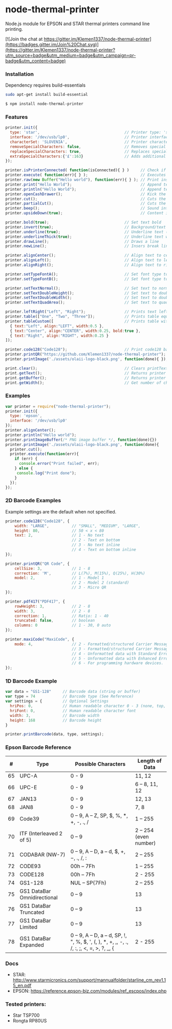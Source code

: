 # node-thermal-printer
Node.js module for EPSON and STAR thermal printers command line printing.

[![Join the chat at https://gitter.im/Klemen1337/node-thermal-printer](https://badges.gitter.im/Join%20Chat.svg)](https://gitter.im/Klemen1337/node-thermal-printer?utm_source=badge&utm_medium=badge&utm_campaign=pr-badge&utm_content=badge)


### Installation
Dependency requires build-essentials
```bash
sudo apt-get install build-essential
```

```bash
$ npm install node-thermal-printer
```


### Features
```js
printer.init({
  type: 'star',                                     // Printer type: 'star' or 'epson'
  interface: '/dev/usb/lp0',                        // Printer interface
  characterSet: 'SLOVENIA',                         // Printer character set
  removeSpecialCharacters: false,                   // Removes special characters - default: false
  replaceSpecialCharacters: true,                   // Replaces special characters listed in config files - default: true
  extraSpecialCharacters:{'£':163}                  // Adds additional special characters to those listed in the config files
});

printer.isPrinterConnected( function(isConnected){ } )     // Check if printer is connected, callback passes bool of status
printer.execute( function(err){ } );                       // Executes all the commands. Optional callback returns null if no error, else error message
printer.raw(new Buffer("Hello world"), function(err){ } ); // Print instantly. Optional callback returns null if no error, else error message
printer.print("Hello World");                              // Append text
printer.println("Hello World");                            // Append text with new line
printer.openCashDrawer();                                  // Kick the cash drawer
printer.cut();                                             // Cuts the paper (if printer only supports one mode use this)
printer.partialCut();                                      // Cuts the paper leaving a small bridge in middle (if printer supports multiple cut modes)
printer.beep();                                            // Sound internal beeper/buzzer (if available)
printer.upsideDown(true);                                  // Content is printed upside down (rotated 180 degrees)

printer.bold(true);                                 // Set text bold
printer.invert(true);                               // Background/text color inversion
printer.underline(true);                            // Underline text (1 dot thickness)
printer.underlineThick(true);                       // Underline text with thick line (2 dot thickness)
printer.drawLine();                                 // Draws a line
printer.newLine();                                  // Insers break line

printer.alignCenter();                              // Align text to center
printer.alignLeft();                                // Align text to left
printer.alignRight();                               // Align text to right

printer.setTypeFontA();                             // Set font type to A (default)
printer.setTypeFontB();                             // Set font type to B

printer.setTextNormal();                            // Set text to normal
printer.setTextDoubleHeight();                      // Set text to double height
printer.setTextDoubleWidth();                       // Set text to double width
printer.setTextQuadArea();                          // Set text to quad area

printer.leftRight("Left", "Right");                 // Prints text left and right
printer.table(["One", "Two", "Three"]);             // Prints table equaly
printer.tableCustom([                               // Prints table with custom settings (text, align, width, bold)
  { text:"Left", align:"LEFT", width:0.5 },
  { text:"Center", align:"CENTER", width:0.25, bold:true },
  { text:"Right", align:"RIGHT", width:0.25 }
]);

printer.code128("Code128");                         // Print code128 bar code
printer.printQR("https://github.com/Klemen1337/node-thermal-printer"); // Print QR code
printer.printImage('./assets/olaii-logo-black.png', function(done){ }); // Print PNG image (uses callback)

print.clear();                                      // Clears printText value
print.getText();                                    // Returns printer buffer string value
print.getBuffer();                                  // Returns printer buffer
print.getWidth();                                   // Get number of characters in one line
```

### Examples
```js
var printer = require("node-thermal-printer");
printer.init({
  type: 'epson',
  interface: '/dev/usb/lp0'
});
printer.alignCenter();
printer.println("Hello world");
printer.printImageBuffer(/* PNG image buffer */, function(done){})
printer.printImage('./assets/olaii-logo-black.png', function(done){
  printer.cut();
  printer.execute(function(err){
    if (err) {
      console.error("Print failed", err);
    } else {
     console.log("Print done");
    }
  });
});
```

### 2D Barcode Examples
Example settings are the default when not specified.

```js
printer.code128("Code128", {
    width: "LARGE",          // "SMALL", "MEDIUM", "LARGE",
    height: 80,              // 50 < x < 80
    text: 2,                 // 1 - No text
                             // 2 - Text on bottom
                             // 3 - No text inline
                             // 4 - Text on bottom inline
});

printer.printQR("QR Code", {
    cellSize: 3,             // 1 - 8
    correction: 'M',         // L(7%), M(15%), Q(25%), H(30%)
    model: 2,                // 1 - Model 1
                             // 2 - Model 2 (standard)
                             // 3 - Micro QR
});

printer.pdf417("PDF417", {
    rowHeight: 3,            // 2 - 8
    width: 3,                // 2 - 8
    correction: 1,           // Ratio: 1 - 40
    truncated: false,        // boolean
    columns: 0               // 1 - 30, 0 auto
});

printer.maxiCode("MaxiCode", {
    mode: 4,                 // 2 - Formatted/structured Carrier Message (US)
                             // 3 - Formatted/structured Carrier Message (International)
                             // 4 - Unformatted data with Standard Error Correction.
                             // 5 - Unformatted data with Enhanced Error Correction.
                             // 6 - For programming hardware devices.
});
```

### 1D Barcode Example
```js
var data = "GS1-128"     // Barcode data (string or buffer)
var type = 74            // Barcode type (See Reference)
var settings = {         // Optional Settings
  hriPos: 0,             // Human readable character 0 - 3 (none, top, bottom, both)
  hriFont: 0,            // Human readable character font
  width: 3,              // Barcode width
  height: 168            // Barcode height
}

printer.printBarcode(data, type, settings);
```

### Epson Barcode Reference

|  # | Type                         | Possible Characters                                                                      | Length of Data         |
|:--:|------------------------------|------------------------------------------------------------------------------------------|------------------------|
| 65 | UPC-A                        | 0 - 9                                                                                    | 11, 12                 |
| 66 | UPC-E                        | 0 - 9                                                                                    | 6 – 8, 11, 12          |
| 67 | JAN13                        | 0 - 9                                                                                    | 12, 13                 |
| 68 | JAN8                         | 0 - 9                                                                                    | 7, 8                   |
| 69 | Code39                       | 0 – 9, A – Z, SP, $, %, *, +, -, ., /                                                    | 1 – 255                |
| 70 | ITF (Interleaved 2 of 5)     | 0 – 9                                                                                    | 2 – 254  (even number) |
| 71 | CODABAR  (NW-7)              | 0 – 9, A – D, a – d, $, +, −, ., /, :                                                    | 2 – 255                |
| 72 | CODE93                       | 00h – 7Fh                                                                                | 1 – 255                |
| 73 | CODE128                      | 00h – 7Fh                                                                                | 2 - 255                |
| 74 | GS1-128                      | NUL – SP(7Fh)                                                                            | 2 – 255                |
| 75 | GS1 DataBar  Omnidirectional | 0 – 9                                                                                    | 13                     |
| 76 | GS1 DataBar  Truncated       | 0 – 9                                                                                    | 13                     |
| 77 | GS1 DataBar  Limited         | 0 – 9                                                                                    | 13                     |
| 78 | GS1 DataBar  Expanded        | 0 – 9, A – D, a – d, SP, !,  ", %, $, ', (, ), *, +, ,, -, .,  /, :, ;, <, =, >, ?, _, { | 2 - 255                |


### Docs
- STAR: http://www.starmicronics.com/support/mannualfolder/starline_cm_rev1.15_en.pdf
- EPSON: https://reference.epson-biz.com/modules/ref_escpos/index.php


### Tested printers:
- Star TSP700
- Rongta RP80US
